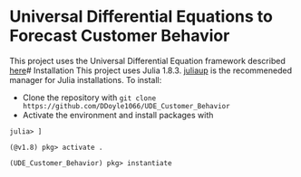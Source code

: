 # Universal Differential Equations to Forecast Customer Behavior
This project uses the Universal Differential Equation framework described [here](./refs/Universal_Differential_Equations_for_Scientific_Machine_Learning.pdf)# Installation
This project uses Julia 1.8.3. [juliaup](https://github.com/JuliaLang/juliaup) is the recommeneded manager for Julia installations.
To install:
- Clone the repository with `git clone https://github.com/DDoyle1066/UDE_Customer_Behavior`
- Activate the environment and install packages with
```julia-repl
julia> ]

(@v1.8) pkg> activate .

(UDE_Customer_Behavior) pkg> instantiate
```

